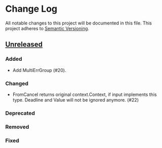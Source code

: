 # Change Log
All notable changes to this project will be documented in this file.
This project adheres to [Semantic Versioning](http://semver.org/).

## [Unreleased]

### Added
- Add MultiErrGroup (#20).

### Changed

- FromCancel returns original context.Context, if input implements this type. Deadline and Value will not be ignored anymore. (#22)

### Deprecated

### Removed

### Fixed


[Unreleased]: https://github.com/elastic/go-ucfg/compare/v0.0.1...HEAD
